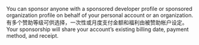 You can sponsor anyone with a sponsored developer profile or sponsored organization profile on behalf of your personal account or an organization. 有多个赞助等级可供选择，一次性或月度支付金额和福利由被赞助帐户设定。 Your sponsorship will share your account’s existing billing date, payment method, and receipt.

